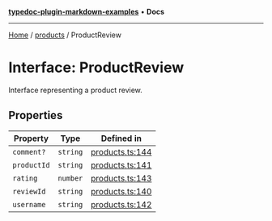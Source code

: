 [**typedoc-plugin-markdown-examples**](../../README.md) • **Docs**

***

[Home](../../README.md) / [products](../README.md) / ProductReview

# Interface: ProductReview

Interface representing a product review.

## Properties

| Property | Type | Defined in |
| ------ | ------ | ------ |
| `comment?` | `string` | [products.ts:144](https://github.com/typedoc2md/typedoc-plugin-markdown-examples/blob/main/dummy-api/src/products.ts#L144) |
| `productId` | `string` | [products.ts:141](https://github.com/typedoc2md/typedoc-plugin-markdown-examples/blob/main/dummy-api/src/products.ts#L141) |
| `rating` | `number` | [products.ts:143](https://github.com/typedoc2md/typedoc-plugin-markdown-examples/blob/main/dummy-api/src/products.ts#L143) |
| `reviewId` | `string` | [products.ts:140](https://github.com/typedoc2md/typedoc-plugin-markdown-examples/blob/main/dummy-api/src/products.ts#L140) |
| `username` | `string` | [products.ts:142](https://github.com/typedoc2md/typedoc-plugin-markdown-examples/blob/main/dummy-api/src/products.ts#L142) |
